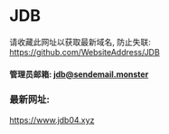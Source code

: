 # JDB

请收藏此网址以获取最新域名, 防止失联: https://github.com/WebsiteAddress/JDB

#### 管理员邮箱: jdb@sendemail.monster


### 最新网址:

https://www.jdb04.xyz
